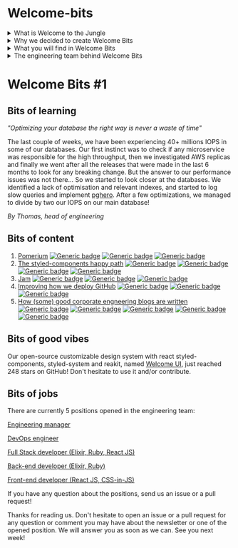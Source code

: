 # Welcome-bits

<details>
<summary>What is Welcome to the Jungle</summary>
<p>

<a href="https://www.welcometothejungle.com/fr">Welcome to the Jungle</a> is a company creating the new experience at work. We use content and technology to transform every step of the employee experience to help companies offer a better, more human experience in the workplace.</p>
</details>

<details>
<summary>Why we decided to create Welcome Bits</summary>
<p>
  
Learning and sharing knowledge is part of the engineering team DNA. Since the beginning, Jungle Labs sessions are for instance organized each month so that developers in the team can spend a day away from their daily tasks to learn new stuff, grow technically, and share it with the rest of the team (which is not always an easy exercice for the shyest people among us).

So it seemed part of a continuing process to extend this learning and sharing experience to the outside world, meaning you, dear readers. And we hope you will enjoy reading it as much as we enjoyed writing it!</p>
</details>

<details>
<summary>What you will find in Welcome Bits</summary>
<p>

Every week, we will share news about our tech products as well as details about the technical topics we've been working on. The newsletter will also include a curated list of the more interesting links we found out there in the wild wild web.

This newsletter is quite new, so your suggestions, questions and comments are more than welcome! Send us an issue or a pull request to do so.</p>
</details>

<details>
<summary>The engineering team behind Welcome Bits</summary>
<p>
  
We are currently 14 developers in the engineering team itself, which is part of a bigger team called (what a surprise) "the tech team" where there are also product, data, design and QA people.

There are unfortunately only men right now in the engineering team, but as diversity is a value dear to our heart, our tech recruiter Xavier is working hard to hire women. If you are a woman who code, please check <a href="https://www.welcometothejungle.com/fr/companies/wttj/jobs">our current opened positions</a> and apply if you are interested!

The company is based in Paris, France, but 65% of us are working in full remote mode, which means that some of us can code while enjoying a beautiful view on the mountains or the ocean.

The team is composed of back-end, full-stack and front-end developers, as well as one devOps engineer and one head of engineering. We are working with Elixir, Ruby and React JS among others (you can check <a href="https://www.welcometothejungle.com/fr/companies/wttj/tech">our full stack</a> for more details).

If you want to know more about our team and the tech team in general, take a look at <a href="https://youtu.be/9QAV5r-sFhI">the filmed interview of Kevin</a>, our beloved CTO.</p>
</details>

# Welcome Bits #1

## Bits of learning

*"Optimizing your database the right way is never a waste of time"*

The last couple of weeks, we have been experiencing 40+ millions IOPS in some of our databases. Our first instinct was to check if any microservice was responsible for the high throughput, then we investigated AWS replicas and finally we went after all the releases that were made in the last 6 months to look for any breaking change. But the answer to our performance issues was not there... So we started to look closer at the databases. We identified a lack of optimisation and relevant indexes, and started to log slow queries and implement [pghero](https://github.com/ankane/pghero). After a few optimizations, we managed to divide by two our IOPS on our main database!

*By Thomas, head of engineering*

## Bits of content

1. [Pomerium](https://github.com/pomerium/pomerium) [![Generic badge](https://img.shields.io/badge/-OpenVPN%20alternative-brightgreen)]() [![Generic badge](https://img.shields.io/badge/-Kubernetes%20API%20Proxy-blue)]() [![Generic badge](https://img.shields.io/badge/-Identity%20and%20policy%20management-red)]()
2. [The styled-components happy path](https://www.joshwcomeau.com/css/styled-components/) [![Generic badge](https://img.shields.io/badge/-Josh%20Comeau-yellow)]() [![Generic badge](https://img.shields.io/badge/-Lighter%20CSS%20files-red)]() [![Generic badge](https://img.shields.io/badge/-CSS%20variables-blue)]() [![Generic badge](https://img.shields.io/badge/-Single%20source%20of%20styles-brightgreen)]()
3. [Jam](https://jam.dev) [![Generic badge](https://img.shields.io/badge/-Building%20websites-brightgreen)]() [![Generic badge](https://img.shields.io/badge/-Collaborative-yellow)]() [![Generic badge](https://img.shields.io/badge/-Beta-lightgrey)]()
4. [Improving how we deploy GitHub](https://github.blog/2021-01-25-improving-how-we-deploy-github/) [![Generic badge](https://img.shields.io/badge/-Slack-blue)]() [![Generic badge](https://img.shields.io/badge/-Overview%20of%20deploys-red)]() [![Generic badge](https://img.shields.io/badge/-Automation-brightgreen)]()
5. [How (some) good corporate engneering blogs are written](https://danluu.com/corp-eng-blogs/) [![Generic badge](https://img.shields.io/badge/-Engineering%20blogs-brightgreen)]() [![Generic badge](https://img.shields.io/badge/-Best%20practices-yellow)]() [![Generic badge](https://img.shields.io/badge/-Cloudflare-blue)]() [![Generic badge](https://img.shields.io/badge/-Segment-lightgrey)]() [![Generic badge](https://img.shields.io/badge/-Heap-red)]()

## Bits of good vibes

Our open-source customizable design system with react styled-components, styled-system and reakit, named [Welcome UI](https://github.com/WTTJ/welcome-ui), just reached 248 stars on GitHub! Don't hesitate to use it and/or contribute.

## Bits of jobs

There are currently 5 positions opened in the engineering team:

[Engineering manager](https://www.welcometothejungle.com/en/companies/wttj/jobs/engineering-manager_paris)

[DevOps engineer](https://www.welcometothejungle.com/en/companies/wttj/jobs/devops-engineer_paris)

[Full Stack developer (Elixir, Ruby, React JS)](https://www.welcometothejungle.com/en/companies/wttj/jobs/full-stack-developer-ruby-elixir-react-js_paris)

[Back-end developer (Elixir, Ruby)](https://www.welcometothejungle.com/en/companies/wttj/jobs/backend-developer-ruby-elixir_paris_WTTJ_9MP4PxM)

[Front-end developer (React JS, CSS-in-JS)](https://www.welcometothejungle.com/en/companies/wttj/jobs/frontend-developer-react-js-css-in-js_paris)

If you have any question about the positions, send us an issue or a pull request!


Thanks for reading us. Don't hesitate to open an issue or a pull request for any question or comment you may have about the newsletter or one of the opened position. We will answer you as soon as we can. See you next week!

